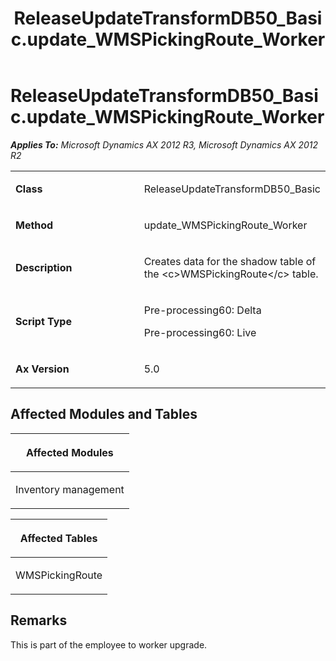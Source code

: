 ﻿---
title: ReleaseUpdateTransformDB50_Basic.update_WMSPickingRoute_Worker
TOCTitle: ReleaseUpdateTransformDB50_Basic.update_WMSPickingRoute_Worker
ms:assetid: 3690b9e3-5d73-494d-2433-9f491da43be1
ms:mtpsurl: https://msdn.microsoft.com/en-us/library/JJ685172(v=AX.60)
ms:contentKeyID: 49707624
ms.date: 05/18/2015
mtps_version: v=AX.60
---

# ReleaseUpdateTransformDB50\_Basic.update\_WMSPickingRoute\_Worker 


_**Applies To:** Microsoft Dynamics AX 2012 R3, Microsoft Dynamics AX 2012 R2_

<table>
<colgroup>
<col style="width: 50%" />
<col style="width: 50%" />
</colgroup>
<tbody>
<tr class="odd">
<td><p><strong>Class</strong></p></td>
<td><p>ReleaseUpdateTransformDB50_Basic</p></td>
</tr>
<tr class="even">
<td><p><strong>Method</strong></p></td>
<td><p>update_WMSPickingRoute_Worker</p></td>
</tr>
<tr class="odd">
<td><p><strong>Description</strong></p></td>
<td><p>Creates data for the shadow table of the &lt;c&gt;WMSPickingRoute&lt;/c&gt; table.</p></td>
</tr>
<tr class="even">
<td><p><strong>Script Type</strong></p></td>
<td><p>Pre-processing60: Delta</p>
<p>Pre-processing60: Live</p></td>
</tr>
<tr class="odd">
<td><p><strong>Ax Version</strong></p></td>
<td><p>5.0</p></td>
</tr>
</tbody>
</table>


## Affected Modules and Tables

<table>
<colgroup>
<col style="width: 100%" />
</colgroup>
<thead>
<tr class="header">
<th><p>Affected Modules</p></th>
</tr>
</thead>
<tbody>
<tr class="odd">
<td><p>Inventory management</p></td>
</tr>
</tbody>
</table>


<table>
<colgroup>
<col style="width: 100%" />
</colgroup>
<thead>
<tr class="header">
<th><p>Affected Tables</p></th>
</tr>
</thead>
<tbody>
<tr class="odd">
<td><p>WMSPickingRoute</p></td>
</tr>
</tbody>
</table>


## Remarks

This is part of the employee to worker upgrade.

  


